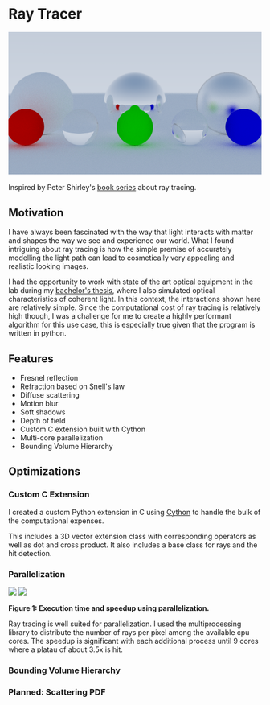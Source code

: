 # Ray Tracer

![Preview image](https://github.com/schulze-paul/ray-tracer/blob/main/images/image_800_steady.png?raw=true)

Inspired by Peter Shirley's [book series](https://raytracing.github.io) about ray tracing.

## Motivation

I have always been fascinated with the way that light interacts with matter and shapes the way we see and experience our world. What I found intriguing about ray tracing is how the simple premise of accurately modelling the light path can lead to cosmetically very appealing and realistic looking images.

I had the opportunity to work with state of the art optical equipment in the lab during my [bachelor's thesis](https://github.com/schulze-paul/BA-THESIS-Coherent-Light-Simulations), where I also simulated optical characteristics of coherent light. In this context, the interactions shown here are relatively simple. Since the computational cost of ray tracing is relatively high though, I was a challenge for me to create a highly performant algorithm for this use case, this is especially true given that the program is written in python.

## Features
- Fresnel reflection
- Refraction based on Snell's law
- Diffuse scattering
- Motion blur
- Soft shadows
- Depth of field
- Custom C extension built with Cython
- Multi-core parallelization
- Bounding Volume Hierarchy

## Optimizations

### Custom C Extension
I created a custom Python extension in C using [Cython](https://cython.org/) to handle the bulk of the computational expenses.

This includes a 3D vector extension class with corresponding operators as well as dot and cross product. It also includes a base class for rays and the hit detection.  
### Parallelization

<div>
  <img width=350 src=https://github.com/schulze-paul/ray-tracer/blob/feature/speedup/images/parallel_time.png>
  <img width=350 src=https://github.com/schulze-paul/ray-tracer/blob/feature/speedup/images/parallel_speedup.png>
</div>

**Figure 1: Execution time and speedup using parallelization.**

Ray tracing is well suited for parallelization. I used the multiprocessing library to distribute the number of rays per pixel among the available cpu cores. The speedup is significant with each additional process until 9 cores where a platau of about 3.5x is hit.

### Bounding Volume Hierarchy

### Planned: Scattering PDF
